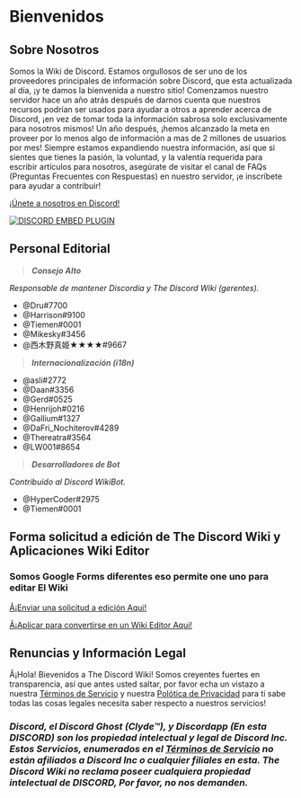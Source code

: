 <!-- TITLE: Spanish - Página Principal -->
<!-- SUBTITLE: ¡Bienvenidos a The Discord Wiki! -->

# Bienvenidos
## Sobre Nosotros

Somos la Wiki de Discord. Estamos orgullosos de ser uno de los proveedores principales de información sobre Discord, que esta actualizada al día, ¡y te damos la bienvenida a nuestro sitio! Comenzamos nuestro servidor hace un año atrás después de darnos cuenta que nuestros recursos podrían ser usados para ayudar a otros a aprender acerca de Discord, ¡en vez de tomar toda la información sabrosa solo exclusivamente para nosotros mismos! Un año después, ¡hemos alcanzado la meta en proveer por lo menos algo de información a mas de 2 millones de usuarios por mes! Siempre estamos expandiendo nuestra información, así que si sientes que tienes la pasión, la voluntad, y la valentía requerida para escribir artículos para nosotros, asegúrate de visitar el canal de FAQs (Preguntas Frecuentes con Respuestas) en nuestro servidor, ¡e inscríbete para ayudar a contribuir!

[¡Únete a nosotros en Discord!](https://discord.gg/ZRJ9Ghh)

<a href="https://discord.gg/ZRJ9Ghh">![DISCORD EMBED PLUGIN](https://discordapp.com/api/guilds/367460196148183040/widget.png?style=banner2)</a>

## Personal Editorial
> ***Consejo Alto***

*Responsable de mantener Discordia y The Discord Wiki (gerentes).*
* @Dru#7700
* @Harrison#9100
* @Tiemen#0001
* @Mikesky#3456
* @西木野真姫★★★★#9667

> ***Internacionalización (i18n)***

* @asli#2772
* @Daan#3356
* @Gerd#0525
* @Henrijoh#0216
* @Gallium#1327
* @DaFri_Nochiterov#4289
* @Thereatra#3564
* @LW001#8654

> ***Desarrolladores de Bot***

*Contribuido al Discord WikiBot.*
* @HyperCoder#2975
* @Tiemen#0001

## Forma solicitud a edición de The Discord Wiki y Aplicaciones Wiki Editor
### Somos Google Forms diferentes eso permite one uno para editar El Wiki

[Â¡Enviar una solicitud a edición Aqui!](https://goo.gl/forms/tXAUTq1uWNd5UJo43)

[Â¡Aplicar para convertirse en un Wiki Editor Aqui!](https://goo.gl/forms/acaEgDcB2wLvAyUs1)
## Renuncias y Información Legal
Â¡Hola! Bievenidos a The Discord Wiki! Somos creyentes fuertes en transparencia, así que antes usted saltar, por favor echa un vistazo a nuestra [Términos de Servicio](/terms) y nuestra [Polótica de Privacidad](/privacy) para ti sabe todas las cosas legales necesita saber respecto a nuestros servicios!

### ***Discord, el Discord Ghost (Clyde™), y Discordapp (En esta DISCORD) son los propiedad intelectual y legal de Discord Inc. Estos Servicios, enumerados en el [Términos de Servicio](/terms) no están afiliados a Discord Inc o cualquier filiales en esta. The Discord Wiki no reclama poseer cualquiera propiedad intelectual de DISCORD, Por favor, no nos demanden.***